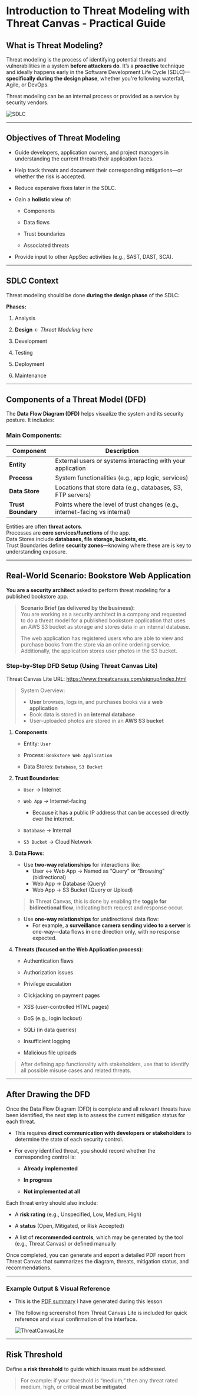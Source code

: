 # Introduction to Threat Modeling with Threat Canvas - Practical Guide

## What is Threat Modeling?

Threat modeling is the process of identifying potential threats and vulnerabilities in a system **before attackers do**. It’s a **proactive** technique and ideally happens early in the Software Development Life Cycle (SDLC)—**specifically during the design phase**, whether you're following waterfall, Agile, or DevOps.

Threat modeling can be an internal process or provided as a service by security vendors.

![SDLC](attachments/SDLC.png) 

---
## Objectives of Threat Modeling

- Guide developers, application owners, and project managers in understanding the current threats their application faces.
    
- Help track threats and document their corresponding mitigations—or whether the risk is accepted.
    
- Reduce expensive fixes later in the SDLC.
    
- Gain a **holistic view** of:
    
    - Components
        
    - Data flows
        
    - Trust boundaries
        
    - Associated threats
        
- Provide input to other AppSec activities (e.g., SAST, DAST, SCA).
    
---
## SDLC Context

Threat modeling should be done **during the design phase** of the SDLC:

**Phases:**

1. Analysis
    
2. **Design** ← _Threat Modeling here_
    
3. Development
    
4. Testing
    
5. Deployment
    
6. Maintenance
    
---
## Components of a Threat Model (DFD)

The **Data Flow Diagram (DFD)** helps visualize the system and its security posture. It includes:

### Main Components:

| Component          | Description                                                                 |
| ------------------ | --------------------------------------------------------------------------- |
| **Entity**         | External users or systems interacting with your application                 |
| **Process**        | System functionalities (e.g., app logic, services)                          |
| **Data Store**     | Locations that store data (e.g., databases, S3, FTP servers)                |
| **Trust Boundary** | Points where the level of trust changes (e.g., internet-facing vs internal) |

Entities are often **threat actors**.  
Processes are **core services/functions** of the app.  
Data Stores include **databases, file storage, buckets, etc.**  
Trust Boundaries define **security zones**—knowing where these are is key to understanding exposure.

---
## Real-World Scenario: Bookstore Web Application

**You are a security architect** asked to perform threat modeling for a published bookstore app.

> **Scenario Brief (as delivered by the business):**  
> You are working as a security architect in a company and requested to do a threat model for a published bookstore application that uses an AWS S3 bucket as storage and stores data in an internal database.
> 
> The web application has registered users who are able to view and purchase books from the store via an online ordering service. Additionally, the application stores user photos in the S3 bucket.

### Step-by-Step DFD Setup (Using Threat Canvas Lite)

Threat Canvas Lite URL: https://www.threatcanvas.com/signup/index.html

>System Overview:
 >- **User** browses, logs in, and purchases books via a **web application**
>- Book data is stored in an **internal database**
>- User-uploaded photos are stored in an **AWS S3 bucket**
    
1. **Components**:
    
    - Entity: `User`
        
    - Process: `Bookstore Web Application`
        
    - Data Stores: `Database`, `S3 Bucket`
        
2. **Trust Boundaries**:
    
    - `User` → Internet
        
    - `Web App` → Internet-facing 
	    - Because it has a public IP address that can be accessed directly over the internet.
        
    - `Database` → Internal
        
    - `S3 Bucket` → Cloud Network
        
3. **Data Flows**:
	- Use **two-way relationships** for interactions like:
	    - User ↔ Web App → Named as “Query” or “Browsing” (bidirectional)
	    - Web App → Database (Query) 
	    - Web App → S3 Bucket (Query or Upload)
	    
    > In Threat Canvas, this is done by enabling the **toggle for bidirectional flow**, indicating both request and response occur.

	- Use **one-way relationships** for unidirectional data flow:
	    - For example, a **surveillance camera sending video to a server** is one-way—data flows in one direction only, with no response expected.

	    
4. **Threats (focused on the Web Application process)**:
    
    - Authentication flaws
        
    - Authorization issues
        
    - Privilege escalation
        
    - Clickjacking on payment pages
        
    - XSS (user-controlled HTML pages)
        
    - DoS (e.g., login lockout)
        
    - SQLi (in data queries)
        
    - Insufficient logging
        
    - Malicious file uploads
        

> After defining app functionality with stakeholders, use that to identify all possible misuse cases and related threats.

---

## After Drawing the DFD

Once the Data Flow Diagram (DFD) is complete and all relevant threats have been identified, the next step is to assess the current mitigation status for each threat.

- This requires **direct communication with developers or stakeholders** to determine the state of each security control.
    
- For every identified threat, you should record whether the corresponding control is:
    
    - **Already implemented**
        
    - **In progress**
        
    - **Not implemented at all**
        

Each threat entry should also include:

- A **risk rating** (e.g., Unspecified, Low, Medium, High)
    
- A **status** (Open, Mitigated, or Risk Accepted)
    
- A list of **recommended controls**, which may be generated by the tool (e.g., Threat Canvas) or defined manually
    

Once completed, you can generate and export a detailed PDF report from Threat Canvas that summarizes the diagram, threats, mitigation status, and recommendations.

---
### Example Output & Visual Reference

- This is the [PDF summary](attachments/My%20Threat%20Model.pdf) I have generated during this lesson

- The following screenshot from Threat Canvas Lite is included for quick reference and visual confirmation of the interface.

	![ThreatCanvasLite](attachments/ThreatCanvasLite.png)

---
## Risk Threshold

Define a **risk threshold** to guide which issues must be addressed.

> For example: if your threshold is “medium,” then any threat rated medium, high, or critical **must be mitigated**.